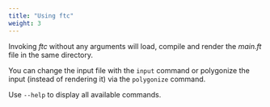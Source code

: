 ```yaml
---
title: "Using ftc"
weight: 3
---
```


Invoking *ftc* without any arguments will load, compile and render the *main.ft* file in the same directory.

You can change the input file with the ```input``` command or polygonize the input (instead of rendering it) via the ```polygonize``` command.

Use ```--help``` to display all available commands.
